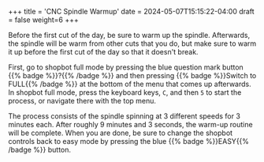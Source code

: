 +++
title = 'CNC Spindle Warmup'
date = 2024-05-07T15:15:22-04:00
draft = false
weight=6
+++

Before the first cut of the day, be sure to warm up the spindle. Afterwards, the spindle will be warm from other cuts that you do, but make sure to warm it up before the first cut of the day so that it doesn't break.


First, go to shopbot full mode by pressing the blue question mark button {{% badge %}}?{{% /badge %}} and then pressing {{% badge %}}Switch to FULL{{% /badge %}} at the bottom of the menu that comes up afterwards. In shopbot full mode, press the keyboard keys, `C`, and then `5` to start the process, or navigate there with the top menu.


The process consists of the spindle spinning at 3 different speeds for 3 minutes each. After roughly 9 minutes and 3 seconds, the warm-up routine will be complete. When you are done, be sure to change the shopbot controls back to easy mode by pressing the blue {{% badge %}}EASY{{% /badge %}} button.

